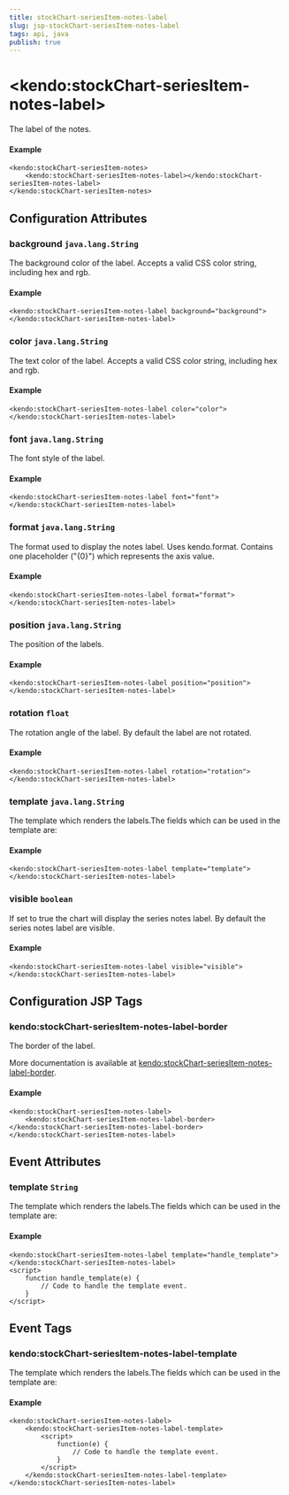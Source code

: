 ```yaml
---
title: stockChart-seriesItem-notes-label
slug: jsp-stockChart-seriesItem-notes-label
tags: api, java
publish: true
---
```


# \<kendo:stockChart-seriesItem-notes-label\>

The label of the notes.

#### Example
    <kendo:stockChart-seriesItem-notes>
        <kendo:stockChart-seriesItem-notes-label></kendo:stockChart-seriesItem-notes-label>
    </kendo:stockChart-seriesItem-notes>

## Configuration Attributes

### background `java.lang.String`

The background color of the label. Accepts a valid CSS color string, including hex and rgb.

#### Example
    <kendo:stockChart-seriesItem-notes-label background="background">
    </kendo:stockChart-seriesItem-notes-label>

### color `java.lang.String`

The text color of the label. Accepts a valid CSS color string, including hex and rgb.

#### Example
    <kendo:stockChart-seriesItem-notes-label color="color">
    </kendo:stockChart-seriesItem-notes-label>

### font `java.lang.String`

The font style of the label.

#### Example
    <kendo:stockChart-seriesItem-notes-label font="font">
    </kendo:stockChart-seriesItem-notes-label>

### format `java.lang.String`

The format used to display the notes label. Uses kendo.format. Contains one placeholder ("{0}") which represents the axis value.

#### Example
    <kendo:stockChart-seriesItem-notes-label format="format">
    </kendo:stockChart-seriesItem-notes-label>

### position `java.lang.String`

The position of the labels.

#### Example
    <kendo:stockChart-seriesItem-notes-label position="position">
    </kendo:stockChart-seriesItem-notes-label>

### rotation `float`

The rotation angle of the label. By default the label are not rotated.

#### Example
    <kendo:stockChart-seriesItem-notes-label rotation="rotation">
    </kendo:stockChart-seriesItem-notes-label>

### template `java.lang.String`

The template which renders the labels.The fields which can be used in the template are:

#### Example
    <kendo:stockChart-seriesItem-notes-label template="template">
    </kendo:stockChart-seriesItem-notes-label>

### visible `boolean`

If set to true the chart will display the series notes label. By default the series notes label are visible.

#### Example
    <kendo:stockChart-seriesItem-notes-label visible="visible">
    </kendo:stockChart-seriesItem-notes-label>


##  Configuration JSP Tags

### kendo:stockChart-seriesItem-notes-label-border

The border of the label.

More documentation is available at [kendo:stockChart-seriesItem-notes-label-border](/api/wrappers/jsp/stockchart/seriesitem-notes-label-border).

#### Example

    <kendo:stockChart-seriesItem-notes-label>
        <kendo:stockChart-seriesItem-notes-label-border></kendo:stockChart-seriesItem-notes-label-border>
    </kendo:stockChart-seriesItem-notes-label>


## Event Attributes

### template `String`

The template which renders the labels.The fields which can be used in the template are:


#### Example
    <kendo:stockChart-seriesItem-notes-label template="handle_template">
    </kendo:stockChart-seriesItem-notes-label>
    <script>
        function handle_template(e) {
            // Code to handle the template event.
        }
    </script>

## Event Tags

### kendo:stockChart-seriesItem-notes-label-template

The template which renders the labels.The fields which can be used in the template are:


#### Example
    <kendo:stockChart-seriesItem-notes-label>
        <kendo:stockChart-seriesItem-notes-label-template>
            <script>
                function(e) {
                    // Code to handle the template event.
                }
            </script>
        </kendo:stockChart-seriesItem-notes-label-template>
    </kendo:stockChart-seriesItem-notes-label>

